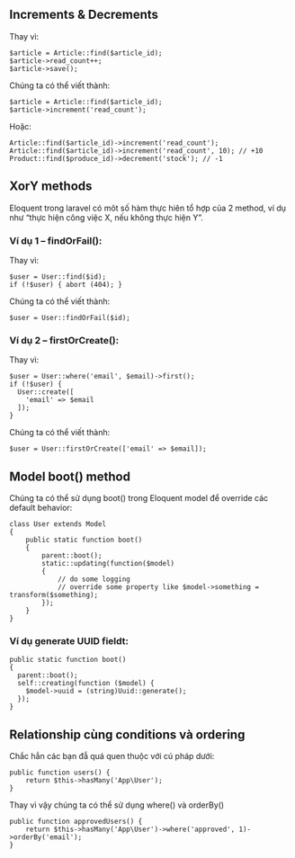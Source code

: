 ## Increments & Decrements

Thay vì:

```
$article = Article::find($article_id);
$article->read_count++;
$article->save();
```

Chúng ta có thể viết thành:

```
$article = Article::find($article_id);
$article->increment('read_count');
```

Hoặc:

```
Article::find($article_id)->increment('read_count');
Article::find($article_id)->increment('read_count', 10); // +10
Product::find($produce_id)->decrement('stock'); // -1
```

## XorY methods
Eloquent trong laravel có môt số hàm thực hiên tổ hợp của 2 method, ví dụ như  “thực hiện công việc X, nếu không thực hiện Y”.

### Ví dụ 1 – findOrFail():

Thay vì:

```
$user = User::find($id);
if (!$user) { abort (404); }
```

Chúng ta có thể viết thành:

`$user = User::findOrFail($id);`


### Ví dụ 2 – firstOrCreate():

Thay vì:

```
$user = User::where('email', $email)->first();
if (!$user) {
  User::create([
    'email' => $email
  ]);
}
```

Chúng ta có thể viết thành:

`$user = User::firstOrCreate(['email' => $email]);`

## Model boot() method

Chúng ta có thể sử dụng boot() trong Eloquent model để override các default behavior:

```
class User extends Model
{
    public static function boot()
    {
        parent::boot();
        static::updating(function($model)
        {
            // do some logging
            // override some property like $model->something = transform($something);
        });
    }
}
```
###  Ví dụ generate UUID fieldt:

```
public static function boot()
{
  parent::boot();
  self::creating(function ($model) {
    $model->uuid = (string)Uuid::generate();
  });
}
```


## Relationship cùng conditions và ordering

Chắc hẳn các bạn đẫ quá quen thuộc với cú pháp dưới:

```
public function users() {
    return $this->hasMany('App\User');    
}
```

Thay vì vậy chúng ta có thể sử dụng where() và orderBy()

```
public function approvedUsers() {
    return $this->hasMany('App\User')->where('approved', 1)->orderBy('email');
}
```